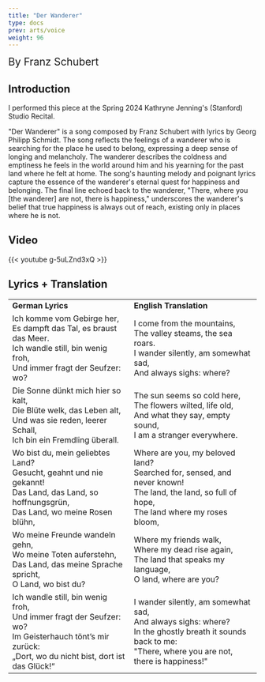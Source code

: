 ```yaml
---
title: "Der Wanderer"
type: docs
prev: arts/voice
weight: 96
---
```


<span style="font-size: 1.5em;">By Franz Schubert</span>

## Introduction

I performed this piece at the Spring 2024 Kathryne Jenning's (Stanford) Studio Recital.

"Der Wanderer" is a song composed by Franz Schubert with lyrics by Georg Philipp Schmidt. The song reflects the feelings of a wanderer who is searching for the place he used to belong, expressing a deep sense of longing and melancholy. The wanderer describes the coldness and emptiness he feels in the world around him and his yearning for the past land where he felt at home. The song's haunting melody and poignant lyrics capture the essence of the wanderer's eternal quest for happiness and belonging. The final line echoed back to the wanderer, "There, where you [the wanderer] are not, there is happiness," underscores the wanderer's belief that true happiness is always out of reach, existing only in places where he is not.

## Video

{{< youtube g-5uLZnd3xQ >}}

## Lyrics + Translation

<table>
  <tr>
    <td><strong>German Lyrics</strong></td>
    <td><strong>English Translation</strong></td>
  </tr>
  <tr>
    <td>Ich komme vom Gebirge her,<br>Es dampft das Tal, es braust das Meer.<br>Ich wandle still, bin wenig froh,<br>Und immer fragt der Seufzer: wo?</td>
    <td>I come from the mountains,<br>The valley steams, the sea roars.<br>I wander silently, am somewhat sad,<br>And always sighs: where?</td>
  </tr>
  <tr>
    <td>Die Sonne dünkt mich hier so kalt,<br>Die Blüte welk, das Leben alt,<br>Und was sie reden, leerer Schall,<br>Ich bin ein Fremdling überall.</td>
    <td>The sun seems so cold here,<br>The flowers wilted, life old,<br>And what they say, empty sound,<br>I am a stranger everywhere.</td>
  </tr>
  <tr>
    <td>Wo bist du, mein geliebtes Land?<br>Gesucht, geahnt und nie gekannt!<br>Das Land, das Land, so hoffnungsgrün,<br>Das Land, wo meine Rosen blühn,</td>
    <td>Where are you, my beloved land?<br>Searched for, sensed, and never known!<br>The land, the land, so full of hope,<br>The land where my roses bloom,</td>
  </tr>
  <tr>
    <td>Wo meine Freunde wandeln gehn,<br>Wo meine Toten auferstehn,<br>Das Land, das meine Sprache spricht,<br>O Land, wo bist du?</td>
    <td>Where my friends walk,<br>Where my dead rise again,<br>The land that speaks my language,<br>O land, where are you?</td>
  </tr>
  <tr>
    <td>Ich wandle still, bin wenig froh,<br>Und immer fragt der Seufzer: wo?<br>Im Geisterhauch tönt’s mir zurück:<br>„Dort, wo du nicht bist, dort ist das Glück!“</td>
    <td>I wander silently, am somewhat sad,<br>And always sighs: where?<br>In the ghostly breath it sounds back to me:<br>"There, where you are not, there is happiness!"</td>
  </tr>
</table>
